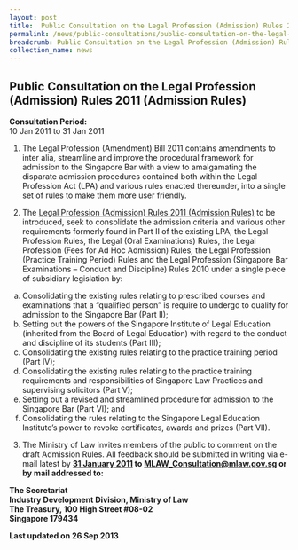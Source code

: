 ```yaml
---
layout: post
title:  Public Consultation on the Legal Profession (Admission) Rules 2011 (Admission Rules)
permalink: /news/public-consultations/public-consultation-on-the-legal-profession-admission-rules-2011-admission-rules-/
breadcrumb: Public Consultation on the Legal Profession (Admission) Rules 2011 (Admission Rules)
collection_name: news
---
```


Public Consultation on the Legal Profession (Admission) Rules 2011 (Admission Rules)
---

**Consultation Period:**  
10 Jan 2011 to 31 Jan 2011

1. The Legal Profession (Amendment) Bill 2011 contains amendments to inter alia, streamline and improve the procedural framework for admission to the Singapore Bar with a view to amalgamating the disparate admission procedures contained both within the Legal Profession Act (LPA) and various rules enacted thereunder, into a single set of rules to make them more user friendly.

2. The [Legal Profession (Admission) Rules 2011 (Admission Rules)](/files/linkclick5ae7.pdf/) to be introduced, seek to consolidate the admission criteria and various other requirements formerly found in Part II of the existing LPA, the Legal Profession Rules, the Legal (Oral Examinations) Rules, the Legal Profession (Fees for Ad Hoc Admission) Rules, the Legal Profession (Practice Training Period) Rules and the Legal Profession (Singapore Bar Examinations – Conduct and Discipline) Rules 2010 under a single piece of subsidiary legislation by:

<ol style="list-style-type:lower-alpha">
  <li>Consolidating the existing rules relating to prescribed courses and examinations that a “qualified person” is require to undergo to qualify for admission to the Singapore Bar (Part II);</li>
  <li>Setting out the powers of the Singapore Institute of Legal Education (inherited from the Board of Legal Education) with regard to the conduct and discipline of its students (Part III);
</li>
  <li>Consolidating the existing rules relating to the practice training period (Part IV);</li>
  <li>Consolidating the existing rules relating to the practice training requirements and responsibilities of Singapore Law Practices and supervising solicitors (Part V);</li>
  <li>Setting out a revised and streamlined procedure for admission to the Singapore Bar (Part VI); and</li>
  <li>Consolidating the rules relating to the Singapore Legal Education Institute’s power to revoke certificates, awards and prizes (Part VII).</li>
</ol>

3. The Ministry of Law invites members of the public to comment on the draft Admission Rules. All feedback should be submitted in writing via e-mail latest by <b><u>31 January 2011</u><b> to [MLAW_Consultation@mlaw.gov.sg](MLAW_Consultation@mlaw.gov.sg) or by mail addressed to:

<p class="address-centered">
The Secretariat<br>
Industry Development Division, Ministry of Law<br>
The Treasury, 100 High Street #08-02<br>
Singapore 179434<br>
</p>

<p class="right-side-updated">Last updated on 26 Sep 2013</p>

